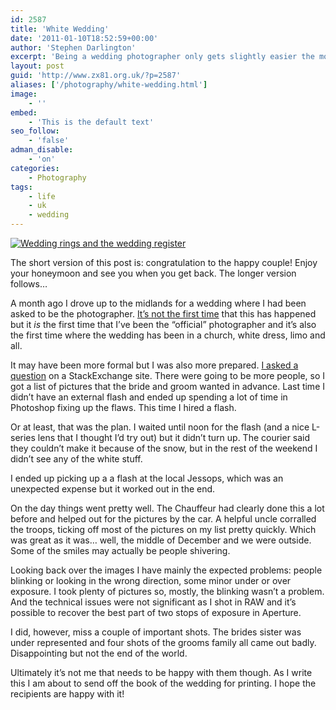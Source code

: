 ```yaml
---
id: 2587
title: 'White Wedding'
date: '2011-01-10T18:52:59+00:00'
author: 'Stephen Darlington'
excerpt: 'Being a wedding photographer only gets slightly easier the more you do it.'
layout: post
guid: 'http://www.zx81.org.uk/?p=2587'
aliases: ['/photography/white-wedding.html']
image:
    - ''
embed:
    - 'This is the default text'
seo_follow:
    - 'false'
adman_disable:
    - 'on'
categories:
    - Photography
tags:
    - life
    - uk
    - wedding
---
```


[![Wedding rings and the wedding register](https://i0.wp.com/farm6.staticflickr.com/5003/5300682758_3ef77eb4df.jpg?resize=500%2C333)](http://www.flickr.com/photos/stephendarlington/5300682758/ "Wedding rings and the wedding register by stephendarlington, on Flickr")

The short version of this post is: congratulation to the happy couple! Enjoy your honeymoon and see you when you get back. The longer version follows…

A month ago I drove up to the midlands for a wedding where I had been asked to be the photographer. [It’s not the first time](/photography/my-life-as-a-wedding-photographer.html) that this has happened but it *is* the first time that I’ve been the “official” photographer and it’s also the first time where the wedding has been in a church, white dress, limo and all.

It may have been more formal but I was also more prepared. [I asked a question](http://photo.stackexchange.com/questions/4922/tips-for-photographing-a-wedding) on a StackExchange site. There were going to be more people, so I got a list of pictures that the bride and groom wanted in advance. Last time I didn’t have an external flash and ended up spending a lot of time in Photoshop fixing up the flaws. This time I hired a flash.

Or at least, that was the plan. I waited until noon for the flash (and a nice L-series lens that I thought I’d try out) but it didn’t turn up. The courier said they couldn’t make it because of the snow, but in the rest of the weekend I didn’t see any of the white stuff.

I ended up picking up a a flash at the local Jessops, which was an unexpected expense but it worked out in the end.

On the day things went pretty well. The Chauffeur had clearly done this a lot before and helped out for the pictures by the car. A helpful uncle corralled the troops, ticking off most of the pictures on my list pretty quickly. Which was great as it was… well, the middle of December and we were outside. Some of the smiles may actually be people shivering.

Looking back over the images I have mainly the expected problems: people blinking or looking in the wrong direction, some minor under or over exposure. I took plenty of pictures so, mostly, the blinking wasn’t a problem. And the technical issues were not significant as I shot in RAW and it’s possible to recover the best part of two stops of exposure in Aperture.

I did, however, miss a couple of important shots. The brides sister was under represented and four shots of the grooms family all came out badly. Disappointing but not the end of the world.

Ultimately it’s not me that needs to be happy with them though. As I write this I am about to send off the book of the wedding for printing. I hope the recipients are happy with it!